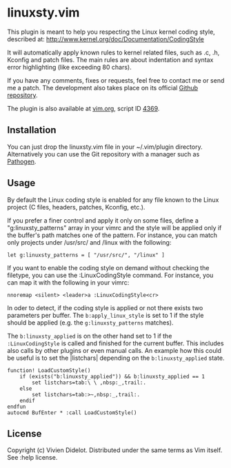 # linuxsty.vim

This plugin is meant to help you respecting the Linux kernel coding style,
described at: http://www.kernel.org/doc/Documentation/CodingStyle

It will automatically apply known rules to kernel related files, such as .c,
.h, Kconfig and patch files. The main rules are about indentation and syntax
error highlighting (like exceeding 80 chars).

If you have any comments, fixes or requests, feel free to contact me or send me
a patch. The development also takes place on its official [Github 
repository](https://github.com/vivien/vim-linux-coding-style).

The plugin is also available at [vim.org](www.vim.org), script ID 
[4369](http://www.vim.org/scripts/script.php?script_id=4369).
 
## Installation

You can just drop the linuxsty.vim file in your ~/.vim/plugin directory. 
Alternatively you can use the Git repository with a manager such as 
[Pathogen](https://github.com/tpope/vim-pathogen).

## Usage

By default the Linux coding style is enabled for any file known to the Linux 
project (C files, headers, patches, Kconfig, etc.).

If you prefer a finer control and apply it only on some files, define 
a "g:linuxsty_patterns" array in your vimrc and the style will be applied only 
if the buffer's path matches one of the pattern. For instance, you can match 
only projects under /usr/src/ and /linux with the following:

    let g:linuxsty_patterns = [ "/usr/src/", "/linux" ]

If you want to enable the coding style on demand without checking the filetype, 
you can use the :LinuxCodingStyle command. For instance, you can map it with 
the following in your vimrc:

    nnoremap <silent> <leader>a :LinuxCodingStyle<cr>

In oder to detect, if the coding style is applied or not there exists two
parameters per buffer. The `b:apply_linux_style` is set to 1 if the
style should be applied (e.g. the `g:linuxsty_patterns` matches).

The `b:linuxsty_applied` is on the other hand set to 1 if the `:LinuxCodingStyle`
is called and finished for the current buffer. This includes also calls by other
plugins or even manual calls.
An example how this could be useful is to set the |listchars| depending on the
`b:linuxsty_applied` state.

    function! LoadCustomStyle()
        if (exists("b:linuxsty_applied")) && b:linuxsty_applied == 1
            set listchars=tab:\ \ ,nbsp:_,trail:.
        else
            set listchars=tab:>~,nbsp:_,trail:.
        endif
    endfun
    autocmd BufEnter * :call LoadCustomStyle()


## License

Copyright (c) Vivien Didelot. Distributed under the same terms as Vim itself. 
See :help license.
